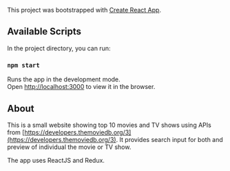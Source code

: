This project was bootstrapped with [Create React App](https://github.com/facebook/create-react-app).

## Available Scripts

In the project directory, you can run:

### `npm start`

Runs the app in the development mode.<br>
Open [http://localhost:3000](http://localhost:3000) to view it in the browser.

## About

This is a small website showing top 10 movies and TV shows using APIs from [https://developers.themoviedb.org/3](https://developers.themoviedb.org/3). 
It provides search input for both and preview of individual the movie or TV show.

The app uses ReactJS and Redux.
